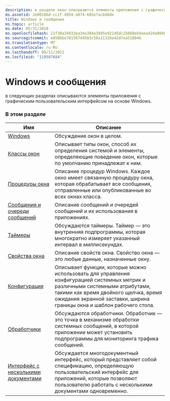 ```yaml
---
description: в разделе окон описываются элементы приложения с графическим пользовательским интерфейсом на основе Windows.
ms.assetid: 2e00186d-cc1f-4954-a074-685efacb46de
title: Windows и сообщения
ms.topic: article
ms.date: 05/31/2018
ms.openlocfilehash: 21f30a34033ea34a384e3895e92145dc25068eb9aea424a80487514dc46087c0
ms.sourcegitcommit: e858bbe701567d4583c50a11326e42d7ea51804b
ms.translationtype: MT
ms.contentlocale: ru-RU
ms.lasthandoff: 08/11/2021
ms.locfileid: "119587684"
---
```

# <a name="windows-and-messages"></a>Windows и сообщения

в следующих разделах описываются элементы приложения с графическим пользовательским интерфейсом на основе Windows.

### <a name="in-this-section"></a>В этом разделе



| Имя                                                           | Описание                                                                                                                                                                                                                  |
|----------------------------------------------------------------|------------------------------------------------------------------------------------------------------------------------------------------------------------------------------------------------------------------------------|
| [Windows](windows.md)                                         | Обсуждение окон в целом.<br/>                                                                                                                                                                                     |
| [Классы окон](window-classes.md)                           | Описывает типы окон, способ их определения системой и элементы, определяющие поведение окон, которые по умолчанию принадлежат к ним.<br/>                                                             |
| [Процедуры окна](window-procedures.md)                     | Описание процедур Windows. Каждое окно имеет связанную процедуру окна, которая обрабатывает все сообщения, отправленные или опубликованные во всех окнах класса.<br/>                                                              |
| [Сообщения и очереди сообщений](messages-and-message-queues.md) | Описание сообщений и очередей сообщений и их использования в приложениях.<br/>                                                                                                                                   |
| [Таймеры](timers.md)                                           | Обсуждаются таймеры. Таймер — это внутренняя подпрограммы, которая многократно измеряет указанный интервал в миллисекундах.<br/>                                                                                                  |
| [Свойства окна](window-properties.md)                     | Описание свойств окна. Свойство окна — это любые данные, назначенные окну.<br/>                                                                                                                                  |
| [Конфигурация](configuration.md)                             | Описывает функции, которые можно использовать для управления конфигурацией системных метрик и различными системными атрибутами, такими как время двойного щелчка, время ожидания экранной заставки, ширина границы окна и шаблон рабочего стола.<br/> |
| [Обработчики](hooks.md)                                             | Обсуждаются обработчики. Обработчик — это точка в механизме обработки системных сообщений, в которой приложение может установить подпрограммы для мониторинга трафика сообщений.<br/>                                                         |
| [Интерфейс с несколькими документами](multiple-document-interface.md) | Обсуждается многодокументный интерфейс, который представляет собой спецификацию, определяющую пользовательский интерфейс для приложений, которые позволяют пользователю работать с несколькими документами одновременно.<br/>                      |



 

 

 




